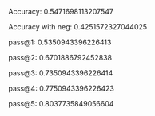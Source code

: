 Accuracy: 0.5471698113207547

Accuracy with neg: 0.4251572327044025

pass@1: 0.5350943396226413

pass@2: 0.6701886792452838

pass@3: 0.7350943396226414

pass@4: 0.7750943396226423

pass@5: 0.8037735849056604
